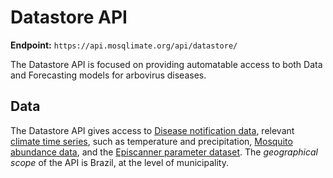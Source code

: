 # Datastore API
**Endpoint:** 
`https://api.mosqlimate.org/api/datastore/`

The Datastore API is focused on providing automatable access to both Data and Forecasting models for arbovirus diseases.

## Data
The Datastore API gives access to [Disease notification data](/docs/datastore/GET/infodengue), relevant [climate time series](/docs/datastore/GET/climate), such as temperature and precipitation, [Mosquito abundance data](/docs/datastore/GET/mosquito), and the [Episcanner parameter dataset](/docs/datastore/GET/episcanner). The *geographical scope* of the API is Brazil, at the level of municipality.
